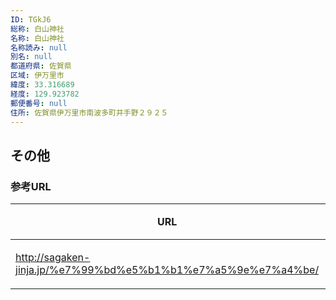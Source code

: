 ```yaml
---
ID: TGkJ6
総称: 白山神社
名称: 白山神社
名称読み: null
別名: null
都道府県: 佐賀県
区域: 伊万里市
緯度: 33.316689
経度: 129.923782
郵便番号: null
住所: 佐賀県伊万里市南波多町井手野２９２５
---
```


## その他

### 参考URL

| URL                                                           | 説明   |
| ------------------------------------------------------------- | ------ |
| http://sagaken-jinja.jp/%e7%99%bd%e5%b1%b1%e7%a5%9e%e7%a4%be/ | 神社庁 |
